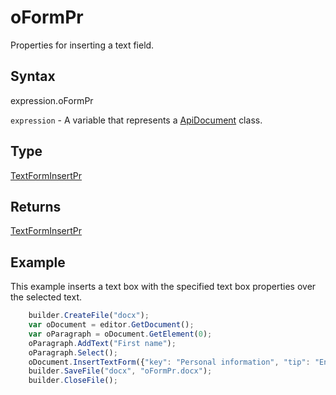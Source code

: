 # oFormPr

Properties for inserting a text field.

## Syntax

expression.oFormPr

`expression` - A variable that represents a [ApiDocument](../ApiDocument.md) class.

## Type

[TextFormInsertPr](../../../Enumerations/TextFormInsertPr.md)

## Returns

[TextFormInsertPr](../../../Enumerations/TextFormInsertPr.md)

## Example

This example inserts a text box with the specified text box properties over the selected text.

```javascript
	builder.CreateFile("docx");
	var oDocument = editor.GetDocument();
	var oParagraph = oDocument.GetElement(0);
	oParagraph.AddText("First name");
	oParagraph.Select();
	oDocument.InsertTextForm({"key": "Personal information", "tip": "Enter your first name", "required": true, "placeholder": "Name", "comb": true, "maxCharacters": 10, "cellWidth": 3, "multiLine": false, "autoFit": false, "placeholderFromSelection": true, "keepSelectedTextInForm": false});
	builder.SaveFile("docx", "oFormPr.docx");
	builder.CloseFile();
```